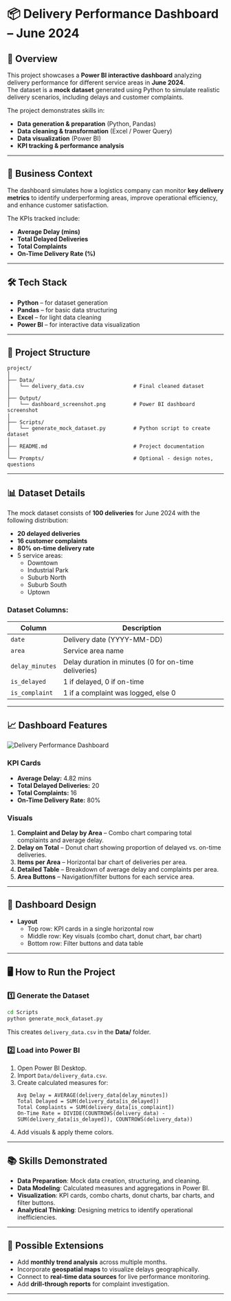 # 📦 Delivery Performance Dashboard – June 2024

## 📌 Overview
This project showcases a **Power BI interactive dashboard** analyzing delivery performance for different service areas in **June 2024**.  
The dataset is a **mock dataset** generated using Python to simulate realistic delivery scenarios, including delays and customer complaints.

The project demonstrates skills in:
- **Data generation & preparation** (Python, Pandas)
- **Data cleaning & transformation** (Excel / Power Query)
- **Data visualization** (Power BI)
- **KPI tracking & performance analysis**

---

## 🎯 Business Context
The dashboard simulates how a logistics company can monitor **key delivery metrics** to identify underperforming areas, improve operational efficiency, and enhance customer satisfaction.  

The KPIs tracked include:
- **Average Delay (mins)**
- **Total Delayed Deliveries**
- **Total Complaints**
- **On-Time Delivery Rate (%)**

---

## 🛠 Tech Stack
- **Python** – for dataset generation  
- **Pandas** – for basic data structuring  
- **Excel** – for light data cleaning  
- **Power BI** – for interactive data visualization

---

## 📂 Project Structure
```
project/
│
├── Data/
│   └── delivery_data.csv                # Final cleaned dataset
│
├── Output/
│   └── dashboard_screenshot.png         # Power BI dashboard screenshot
│
├── Scripts/
│   └── generate_mock_dataset.py         # Python script to create dataset
│
├── README.md                            # Project documentation
│
└── Prompts/                             # Optional - design notes, questions
```

---

## 📊 Dataset Details
The mock dataset consists of **100 deliveries** for June 2024 with the following distribution:
- **20 delayed deliveries**
- **16 customer complaints**
- **80% on-time delivery rate**
- 5 service areas:  
  - Downtown  
  - Industrial Park  
  - Suburb North  
  - Suburb South  
  - Uptown

### Dataset Columns:
| Column         | Description |
|----------------|-------------|
| `date`         | Delivery date (YYYY-MM-DD) |
| `area`         | Service area name |
| `delay_minutes`| Delay duration in minutes (0 for on-time deliveries) |
| `is_delayed`   | 1 if delayed, 0 if on-time |
| `is_complaint` | 1 if a complaint was logged, else 0 |

---

## 📈 Dashboard Features

![Delivery Performance Dashboard](Output/dashboard_screenshot.png)

### **KPI Cards**
- **Average Delay:** 4.82 mins
- **Total Delayed Deliveries:** 20
- **Total Complaints:** 16
- **On-Time Delivery Rate:** 80%

### **Visuals**
1. **Complaint and Delay by Area** – Combo chart comparing total complaints and average delay.
2. **Delay on Total** – Donut chart showing proportion of delayed vs. on-time deliveries.
3. **Items per Area** – Horizontal bar chart of deliveries per area.
4. **Detailed Table** – Breakdown of average delay and complaints per area.
5. **Area Buttons** – Navigation/filter buttons for each service area.

---

## 🎨 Dashboard Design
- **Layout**
  - Top row: KPI cards in a single horizontal row
  - Middle row: Key visuals (combo chart, donut chart, bar chart)
  - Bottom row: Filter buttons and data table

---

## 🖥 How to Run the Project

### 1️⃣ Generate the Dataset
```bash
cd Scripts
python generate_mock_dataset.py
```
This creates `delivery_data.csv` in the **Data/** folder.

### 2️⃣ Load into Power BI
1. Open Power BI Desktop.
2. Import `Data/delivery_data.csv`.
3. Create calculated measures for:
   ```DAX
   Avg Delay = AVERAGE(delivery_data[delay_minutes])
   Total Delayed = SUM(delivery_data[is_delayed])
   Total Complaints = SUM(delivery_data[is_complaint])
   On-Time Rate = DIVIDE(COUNTROWS(delivery_data) - SUM(delivery_data[is_delayed]), COUNTROWS(delivery_data))
   ```
4. Add visuals & apply theme colors.

---

## 📚 Skills Demonstrated
- **Data Preparation**: Mock data creation, structuring, and cleaning.
- **Data Modeling**: Calculated measures and aggregations in Power BI.
- **Visualization**: KPI cards, combo charts, donut charts, bar charts, and filter buttons.
- **Analytical Thinking**: Designing metrics to identify operational inefficiencies.

---

## 🔮 Possible Extensions
- Add **monthly trend analysis** across multiple months.
- Incorporate **geospatial maps** to visualize delays geographically.
- Connect to **real-time data sources** for live performance monitoring.
- Add **drill-through reports** for complaint investigation.

---
